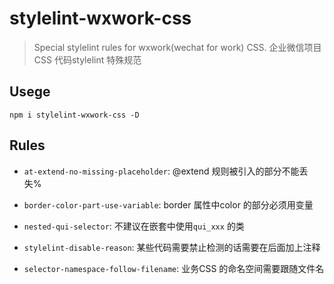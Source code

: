 # stylelint-wxwork-css

> Special stylelint rules for wxwork(wechat for work) CSS. 企业微信项目CSS 代码stylelint 特殊规范

## Usege

```
npm i stylelint-wxwork-css -D
```

## Rules

- `at-extend-no-missing-placeholder`: @extend 规则被引入的部分不能丢失%

- `border-color-part-use-variable`: border 属性中color 的部分必须用变量

- `nested-qui-selector`: 不建议在嵌套中使用`qui_xxx` 的类

- `stylelint-disable-reason`: 某些代码需要禁止检测的话需要在后面加上注释

- `selector-namespace-follow-filename`: 业务CSS 的命名空间需要跟随文件名



